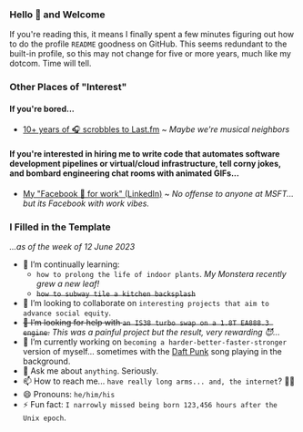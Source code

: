 ### Hello 👋 and Welcome

If you're reading this, it means I finally spent a few minutes figuring out how to do the profile `README` goodness on GitHub. This seems redundant to the built-in profile, so this may not change for five or more years, much like my dotcom. Time will tell.

### Other Places of "Interest"

#### If you're bored...

* [10+ years of 🎧 scrobbles to Last.fm](https://www.last.fm/user/stephenpc) ~ _Maybe we're musical neighbors_

#### If you're interested in hiring me to write code that automates software development pipelines or virtual/cloud infrastructure, tell corny jokes, and bombard engineering chat rooms with animated GIFs...

* [My "Facebook 🥱 for work" (LinkedIn)](https://www.linkedin.com/in/stephenclayton) ~ _No offense to anyone at MSFT... but its Facebook with work vibes._

### I Filled in the Template
_...as of the week of 12 June 2023_

- 🌱 I’m continually learning: 
  - `how to prolong the life of indoor plants`. _My Monstera recently grew a new leaf!_
  -  ~~`how to subway tile a kitchen backsplash`~~
- 👯 I’m looking to collaborate on `interesting projects that aim to advance social equity`.
- ~~🤔 I’m looking for help with `an IS38 turbo swap on a 1.8T EA888.3 engine`.~~ _This was a painful project but the result, very rewarding 😈..._
- 🔭 I’m currently working on `becoming a harder-better-faster-stronger` version of myself... sometimes with the [Daft Punk](https://en.wikipedia.org/wiki/Daft_Punk) song playing in the background.
- 💬 Ask me about `anything`. Seriously.
- 📫 How to reach me... `have really long arms... and, the internet`? 🤷‍♂️
- 😄 Pronouns: `he/him/his`
- ⚡ Fun fact: `I narrowly missed being born 123,456 hours after the Unix epoch`.
